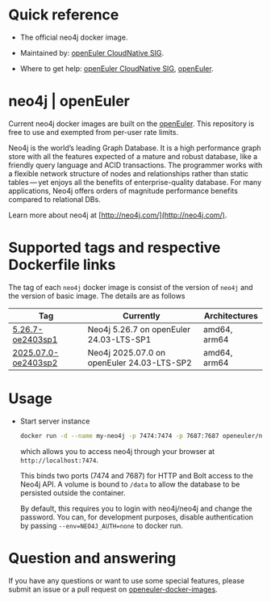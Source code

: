 # Quick reference

- The official neo4j docker image.

- Maintained by: [openEuler CloudNative SIG](https://gitee.com/openeuler/cloudnative).

- Where to get help: [openEuler CloudNative SIG](https://gitee.com/openeuler/cloudnative), [openEuler](https://gitee.com/openeuler/community).

# neo4j | openEuler
Current neo4j docker images are built on the [openEuler](https://repo.openeuler.org/). This repository is free to use and exempted from per-user rate limits.

Neo4j is the world’s leading Graph Database. It is a high performance graph store with all the features expected of a mature and robust database, like a friendly query language and ACID transactions. The programmer works with a flexible network structure of nodes and relationships rather than static tables — yet enjoys all the benefits of enterprise-quality database. For many applications, Neo4j offers orders of magnitude performance benefits compared to relational DBs.

Learn more about neo4j at [http://neo4j.com/](http://neo4j.com/).

# Supported tags and respective Dockerfile links
The tag of each `neo4j` docker image is consist of the version of `neo4j` and the version of basic image. The details are as follows

| Tag                                                                                                                                      | Currently                                  | Architectures |
|------------------------------------------------------------------------------------------------------------------------------------------|--------------------------------------------|---------------|
| [5.26.7-oe2403sp1](https://gitee.com/openeuler/openeuler-docker-images/blob/master/Database/neo4j/5.26.7/24.03-lts-sp1/Dockerfile)       | Neo4j 5.26.7 on openEuler 24.03-LTS-SP1    | amd64, arm64  |
| [2025.07.0-oe2403sp2](https://gitee.com/openeuler/openeuler-docker-images/blob/master/Database/neo4j/2025.07.0/24.03-lts-sp2/Dockerfile) | Neo4j 2025.07.0 on openEuler 24.03-LTS-SP2 | amd64, arm64  |

# Usage

- Start server instance
	```bash
	docker run -d --name my-neo4j -p 7474:7474 -p 7687:7687 openeuler/neo4j:latest
	```
	which allows you to access neo4j through your browser at `http://localhost:7474`⁠.

	This binds two ports (7474 and 7687) for HTTP and Bolt access to the Neo4j API. A volume is bound to `/data` to allow the database to be persisted outside the container.

	By default, this requires you to login with neo4j/neo4j and change the password. You can, for development purposes, disable authentication by passing `--env=NEO4J_AUTH=none` to docker run.
	
# Question and answering
If you have any questions or want to use some special features, please submit an issue or a pull request on [openeuler-docker-images](https://gitee.com/openeuler/openeuler-docker-images).